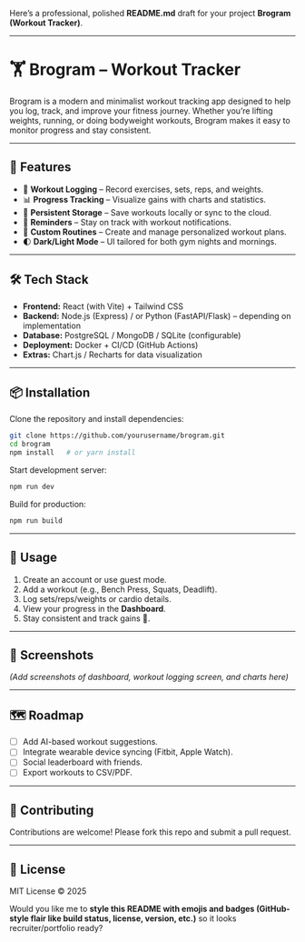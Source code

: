 Here’s a professional, polished **README.md** draft for your project **Brogram (Workout Tracker)**.

---

# 🏋️ Brogram – Workout Tracker

Brogram is a modern and minimalist workout tracking app designed to help you log, track, and improve your fitness journey. Whether you’re lifting weights, running, or doing bodyweight workouts, Brogram makes it easy to monitor progress and stay consistent.

---

## 🚀 Features

* 📅 **Workout Logging** – Record exercises, sets, reps, and weights.
* 📊 **Progress Tracking** – Visualize gains with charts and statistics.
* 💾 **Persistent Storage** – Save workouts locally or sync to the cloud.
* 🔔 **Reminders** – Stay on track with workout notifications.
* 🎯 **Custom Routines** – Create and manage personalized workout plans.
* 🌓 **Dark/Light Mode** – UI tailored for both gym nights and mornings.

---

## 🛠️ Tech Stack

* **Frontend:** React (with Vite) + Tailwind CSS
* **Backend:** Node.js (Express) / or Python (FastAPI/Flask) – depending on implementation
* **Database:** PostgreSQL / MongoDB / SQLite (configurable)
* **Deployment:** Docker + CI/CD (GitHub Actions)
* **Extras:** Chart.js / Recharts for data visualization

---

## 📦 Installation

Clone the repository and install dependencies:

```bash
git clone https://github.com/yourusername/brogram.git
cd brogram
npm install   # or yarn install
```

Start development server:

```bash
npm run dev
```

Build for production:

```bash
npm run build
```

---

## 📖 Usage

1. Create an account or use guest mode.
2. Add a workout (e.g., Bench Press, Squats, Deadlift).
3. Log sets/reps/weights or cardio details.
4. View your progress in the **Dashboard**.
5. Stay consistent and track gains 💪.

---

## 📸 Screenshots

*(Add screenshots of dashboard, workout logging screen, and charts here)*

---

## 🗺️ Roadmap

* [ ] Add AI-based workout suggestions.
* [ ] Integrate wearable device syncing (Fitbit, Apple Watch).
* [ ] Social leaderboard with friends.
* [ ] Export workouts to CSV/PDF.

---

## 🤝 Contributing

Contributions are welcome! Please fork this repo and submit a pull request.

---

## 📜 License

MIT License © 2025 

Would you like me to **style this README with emojis and badges (GitHub-style flair like build status, license, version, etc.)** so it looks recruiter/portfolio ready?

